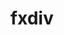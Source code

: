 ---
title: "fxdiv"
layout: cache
categories: [package, develop]
meta: {"versions": ["2020-04-17"], "compilers": ["apple-clang@=15.0.0", "gcc@=11.3.0", "gcc@=11.4.0"], "oss": ["ubuntu20.04", "ubuntu22.04", "ventura"], "platforms": ["darwin", "linux"], "targets": ["aarch64", "x86_64_v3"], "stacks": ["e4s", "ml-darwin-aarch64-mps", "ml-linux-x86_64-cpu", "ml-linux-x86_64-cuda", "ml-linux-x86_64-rocm", "root"], "num_specs": 3, "num_specs_by_stack": {"ml-darwin-aarch64-mps": 1, "root": 3, "e4s": 1, "ml-linux-x86_64-cuda": 1, "ml-linux-x86_64-rocm": 1, "ml-linux-x86_64-cpu": 1}}
spec_details: [{"hash": "leg2ops3ks3dm3hrm27c7gafqg2ghkhu", "compiler": "apple-clang@=15.0.0", "versions": ["2020-04-17"], "os": "ventura", "platform": "darwin", "target": "aarch64", "variants": ["build_system=cmake", "build_type=Release", "generator=ninja", "~ipo"], "stacks": ["ml-darwin-aarch64-mps", "root"], "size": "-", "tarball": "https://binaries.spack.io/develop/build_cache/darwin-ventura-aarch64/apple-clang-15.0.0/fxdiv-2020-04-17/darwin-ventura-aarch64-apple-clang-15.0.0-fxdiv-2020-04-17-leg2ops3ks3dm3hrm27c7gafqg2ghkhu.spack"}, {"hash": "bhj345c4j3keoknuflhbtizlxwbnkrqs", "compiler": "gcc@=11.4.0", "versions": ["2020-04-17"], "os": "ubuntu20.04", "platform": "linux", "target": "x86_64_v3", "variants": ["build_system=cmake", "build_type=Release", "generator=ninja", "~ipo"], "stacks": ["e4s", "root"], "size": "-", "tarball": "https://binaries.spack.io/develop/build_cache/linux-ubuntu20.04-x86_64_v3/gcc-11.4.0/fxdiv-2020-04-17/linux-ubuntu20.04-x86_64_v3-gcc-11.4.0-fxdiv-2020-04-17-bhj345c4j3keoknuflhbtizlxwbnkrqs.spack"}, {"hash": "gatvzyjmmwis55o6twekcp3aqacw5byf", "compiler": "gcc@=11.3.0", "versions": ["2020-04-17"], "os": "ubuntu22.04", "platform": "linux", "target": "x86_64_v3", "variants": ["build_system=cmake", "build_type=Release", "generator=ninja", "~ipo"], "stacks": ["ml-linux-x86_64-cuda", "ml-linux-x86_64-rocm", "ml-linux-x86_64-cpu", "root"], "size": "-", "tarball": "https://binaries.spack.io/develop/build_cache/linux-ubuntu22.04-x86_64_v3/gcc-11.3.0/fxdiv-2020-04-17/linux-ubuntu22.04-x86_64_v3-gcc-11.3.0-fxdiv-2020-04-17-gatvzyjmmwis55o6twekcp3aqacw5byf.spack"}]
---